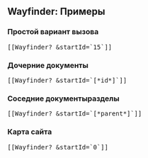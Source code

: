 
<meta http-equiv="Content-Type" content="text/html; charset=utf-8">
<h2>Wayfinder: Примеры</h2>

<h3 class="sub-header text-bold">Простой вариант вызова</h3>
<pre class="brush: html;">[[Wayfinder? &amp;startId=`15`]]</pre>

<h3 class="sub-header text-bold">Дочерние документы</h3>
<pre class="brush: html;">[[Wayfinder? &amp;startId=`[*id*]`]]</pre>

<h3 class="sub-header text-bold">Соседние документыразделы</h3>
<pre class="brush: html;">[[Wayfinder? &amp;startId=`[*parent*]`]]</pre>

<h3 class="sub-header text-bold">Карта сайта</h3>
<pre class="brush: html;">[[Wayfinder? &amp;startId=`0`]]</pre>